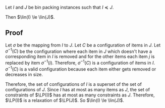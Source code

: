 Let $I$ and $J$ be bin packing instances such that $I \preceq J$.
$\newcommand{\lin}{\operatorname{lin}}\newcommand{\LP}{\operatorname{LP}}$

Then $\lin(I) \le \lin(J)$.

## Proof

Let $\sigma$ be the mapping from $I$ to $J$.
Let $C$ be a configuration of items in $J$. Let $\sigma^{-1}(C)$ be the configuration where
each item in $J$ which doesn't have a corresponding item in $I$ is removed
and for the other items each item $j$ is replaced by item $\sigma^{-1}(i)$.
Therefore, $\sigma^{-1}(C)$ is a configuration of items in $I$.
$\sigma^{-1}(C)$ is a valid configuration because each item either gets removed or decreases in size.

Therefore, the set of configurations of $I$ is a superset of the set of configurations of $J$.
Since $I$ has at most as many items as $J$, the set of constraints
of $\LP(I)$ has at most as many constraints as $J$.
Therefore, $\LP(I)$ is a relaxation of $\LP(J)$.
So $\lin(I) \le \lin(J)$.
